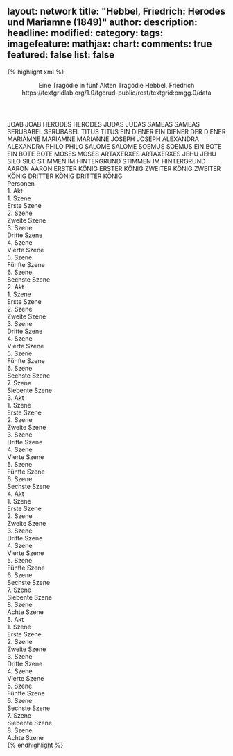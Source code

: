 layout: network
title: "Hebbel, Friedrich: Herodes und Mariamne (1849)"
author:
description:
headline:
modified:
category:
tags:
imagefeature:
mathjax:
chart:
comments: true
featured: false
list: false
---
{% highlight xml %}
<?xml-model href="https://raw.githubusercontent.com/DLiNa/project/master/rules/lina.rnc"?><?xml-model href="https://raw.githubusercontent.com/DLiNa/project/master/rules/lina.sch"?>
<play xmlns="http://lina.digital">
  <header>
    <title>Herodes und Mariamne</title>
  	<subtitle>Eine Tragödie in fünf Akten</subtitle>
  	<genretitle>Tragödie</genretitle>
    <author>Hebbel, Friedrich</author>
  	<date when="1850" type="print"/>
  	<date when="1849" type="premiere"/>
  	<source>https://textgridlab.org/1.0/tgcrud-public/rest/textgrid:pmgg.0/data</source>
  </header>
  <personae>
    <character>
      <name>JOAB</name>
      <alias xml:id="joab">
        <name>JOAB</name>
      </alias>
    </character>
    <character>
      <name>HERODES</name>
      <alias xml:id="herodes">
        <name>HERODES</name>
      </alias>
    </character>
    <character>
      <name>JUDAS</name>
      <alias xml:id="judas">
        <name>JUDAS</name>
      </alias>
    </character>
    <character>
      <name>SAMEAS</name>
      <alias xml:id="sameas">
        <name>SAMEAS</name>
      </alias>
    </character>
    <character>
      <name>SERUBABEL</name>
      <alias xml:id="serubabel">
        <name>SERUBABEL</name>
      </alias>
    </character>
    <character>
      <name>TITUS</name>
      <alias xml:id="titus">
        <name>TITUS</name>
      </alias>
    </character>
    <character>
      <name>EIN DIENER</name>
      <alias xml:id="ein_diener">
        <name>EIN DIENER</name>
      </alias>
    	<alias xml:id="der_diener">
    		<name>DER DIENER</name>
    	</alias>
    </character>
    <character>
      <name>MARIAMNE</name>
      <alias xml:id="mariamne">
        <name>MARIAMNE</name>
      </alias>
    	<alias xml:id="marianne">
    		<name>MARIANNE</name>
    	</alias>
    </character>
    <character>
      <name>JOSEPH</name>
      <alias xml:id="joseph">
        <name>JOSEPH</name>
      </alias>
    </character>
    <character>
      <name>ALEXANDRA</name>
      <alias xml:id="alexandra">
        <name>ALEXANDRA</name>
      </alias>
    </character>
    <character>
      <name>PHILO</name>
      <alias xml:id="philo">
        <name>PHILO</name>
      </alias>
    </character>
    <character>
      <name>SALOME</name>
      <alias xml:id="salome">
        <name>SALOME</name>
      </alias>
    </character>
    <character>
      <name>SOEMUS</name>
      <alias xml:id="soemus">
        <name>SOEMUS</name>
      </alias>
    </character>
    <character>
      <name>EIN BOTE</name>
      <alias xml:id="ein_bote">
        <name>EIN BOTE</name>
      </alias>
    	<alias xml:id="bote">
    		<name>BOTE</name>
    	</alias>
    </character>
    <character>
      <name>MOSES</name>
      <alias xml:id="moses">
        <name>MOSES</name>
      </alias>
    </character>
    <character>
      <name>ARTAXERXES</name>
      <alias xml:id="artaxerxes">
        <name>ARTAXERXES</name>
      </alias>
    </character>
    <character>
      <name>JEHU</name>
      <alias xml:id="jehu">
        <name>JEHU</name>
      </alias>
    </character>
    <character>
      <name>SILO</name>
      <alias xml:id="silo">
        <name>SILO</name>
      </alias>
    </character>
    <character>
      <name>STIMMEN IM HINTERGRUND</name>
      <alias xml:id="stimmen_im_hintergrund">
        <name>STIMMEN IM HINTERGRUND</name>
      </alias>
    </character>
    <character>
      <name>AARON</name>
      <alias xml:id="aaron">
        <name>AARON</name>
      </alias>
    </character>
    <character>
      <name>ERSTER KÖNIG</name>
      <alias xml:id="erster_könig">
        <name>ERSTER KÖNIG</name>
      </alias>
    </character>
    <character>
      <name>ZWEITER KÖNIG</name>
      <alias xml:id="zweiter_könig">
        <name>ZWEITER KÖNIG</name>
      </alias>
    </character>
    <character>
      <name>DRITTER KÖNIG</name>
      <alias xml:id="dritter_könig">
        <name>DRITTER KÖNIG</name>
      </alias>
    </character>
  </personae>
  <text>
    <div>
      <head>Personen</head>
    </div>
    <div>
      <head>1. Akt</head>
      <div>
        <head>1. Szene</head>
        <div>
          <head>Erste Szene</head>
          <sp who="#joab">
            <amount n="16" unit="speech_acts"/>
            <amount n="796" unit="words"/>
            <amount n="108" unit="lines"/>
            <amount n="4151" unit="chars"/>
          </sp>
          <sp who="#herodes">
            <amount n="32" unit="speech_acts"/>
            <amount n="702" unit="words"/>
            <amount n="104" unit="lines"/>
            <amount n="3622" unit="chars"/>
          </sp>
          <sp who="#judas">
            <amount n="5" unit="speech_acts"/>
            <amount n="120" unit="words"/>
            <amount n="19" unit="lines"/>
            <amount n="616" unit="chars"/>
          </sp>
          <sp who="#sameas">
            <amount n="4" unit="speech_acts"/>
            <amount n="158" unit="words"/>
            <amount n="23" unit="lines"/>
            <amount n="848" unit="chars"/>
          </sp>
          <sp who="#serubabel">
            <amount n="3" unit="speech_acts"/>
            <amount n="54" unit="words"/>
            <amount n="7" unit="lines"/>
            <amount n="286" unit="chars"/>
          </sp>
          <sp who="#titus">
            <amount n="6" unit="speech_acts"/>
            <amount n="158" unit="words"/>
            <amount n="23" unit="lines"/>
            <amount n="830" unit="chars"/>
          </sp>
        </div>
      </div>
      <div>
        <head>2. Szene</head>
        <div>
          <head>Zweite Szene</head>
          <sp who="#herodes">
            <amount n="1" unit="speech_acts"/>
            <amount n="103" unit="words"/>
            <amount n="13" unit="lines"/>
            <amount n="536" unit="chars"/>
          </sp>
        </div>
      </div>
      <div>
        <head>3. Szene</head>
        <div>
          <head>Dritte Szene</head>
          <sp who="#ein_diener">
            <amount n="1" unit="speech_acts"/>
            <amount n="3" unit="words"/>
            <amount n="1" unit="lines"/>
            <amount n="12" unit="chars"/>
          </sp>
          <sp who="#mariamne">
            <amount n="26" unit="speech_acts"/>
            <amount n="852" unit="words"/>
            <amount n="117" unit="lines"/>
            <amount n="4281" unit="chars"/>
          </sp>
          <sp who="#herodes">
            <amount n="25" unit="speech_acts"/>
            <amount n="903" unit="words"/>
            <amount n="126" unit="lines"/>
            <amount n="4678" unit="chars"/>
          </sp>
        </div>
      </div>
      <div>
        <head>4. Szene</head>
        <div>
          <head>Vierte Szene</head>
          <sp who="#herodes">
            <amount n="1" unit="speech_acts"/>
            <amount n="304" unit="words"/>
            <amount n="36" unit="lines"/>
            <amount n="1513" unit="chars"/>
          </sp>
        </div>
      </div>
      <div>
        <head>5. Szene</head>
        <div>
          <head>Fünfte Szene</head>
          <sp who="#ein_diener">
            <amount n="1" unit="speech_acts"/>
            <amount n="3" unit="words"/>
            <amount n="1" unit="lines"/>
            <amount n="14" unit="chars"/>
          </sp>
          <sp who="#herodes">
            <amount n="31" unit="speech_acts"/>
            <amount n="912" unit="words"/>
            <amount n="127" unit="lines"/>
            <amount n="4676" unit="chars"/>
          </sp>
          <sp who="#joseph">
            <amount n="31" unit="speech_acts"/>
            <amount n="279" unit="words"/>
            <amount n="53" unit="lines"/>
            <amount n="1416" unit="chars"/>
          </sp>
        </div>
      </div>
      <div>
        <head>6. Szene</head>
        <div>
          <head>Sechste Szene</head>
          <sp who="#herodes">
            <amount n="1" unit="speech_acts"/>
            <amount n="34" unit="words"/>
            <amount n="4" unit="lines"/>
            <amount n="175" unit="chars"/>
          </sp>
        </div>
      </div>
    </div>
    <div>
      <head>2. Akt</head>
      <div>
        <head>1. Szene</head>
        <div>
          <head>Erste Szene</head>
          <sp who="#alexandra">
            <amount n="26" unit="speech_acts"/>
            <amount n="1069" unit="words"/>
            <amount n="151" unit="lines"/>
            <amount n="5632" unit="chars"/>
          </sp>
          <sp who="#sameas">
            <amount n="26" unit="speech_acts"/>
            <amount n="701" unit="words"/>
            <amount n="100" unit="lines"/>
            <amount n="3500" unit="chars"/>
          </sp>
        </div>
      </div>
      <div>
        <head>2. Szene</head>
        <div>
          <head>Zweite Szene</head>
          <sp who="#alexandra">
            <amount n="1" unit="speech_acts"/>
            <amount n="349" unit="words"/>
            <amount n="42" unit="lines"/>
            <amount n="1751" unit="chars"/>
          </sp>
        </div>
      </div>
      <div>
        <head>3. Szene</head>
        <div>
          <head>Dritte Szene</head>
          <sp who="#alexandra">
            <amount n="19" unit="speech_acts"/>
            <amount n="574" unit="words"/>
            <amount n="79" unit="lines"/>
            <amount n="2941" unit="chars"/>
          </sp>
          <sp who="#mariamne">
            <amount n="19" unit="speech_acts"/>
            <amount n="769" unit="words"/>
            <amount n="107" unit="lines"/>
            <amount n="3954" unit="chars"/>
          </sp>
        </div>
      </div>
      <div>
        <head>4. Szene</head>
        <div>
          <head>Vierte Szene</head>
          <sp who="#ein_diener">
            <amount n="1" unit="speech_acts"/>
            <amount n="3" unit="words"/>
            <amount n="1" unit="lines"/>
            <amount n="14" unit="chars"/>
          </sp>
          <sp who="#alexandra">
            <amount n="10" unit="speech_acts"/>
            <amount n="351" unit="words"/>
            <amount n="50" unit="lines"/>
            <amount n="1801" unit="chars"/>
          </sp>
          <sp who="#mariamne">
            <amount n="4" unit="speech_acts"/>
            <amount n="88" unit="words"/>
            <amount n="13" unit="lines"/>
            <amount n="448" unit="chars"/>
          </sp>
          <sp who="#joseph">
            <amount n="10" unit="speech_acts"/>
            <amount n="282" unit="words"/>
            <amount n="41" unit="lines"/>
            <amount n="1440" unit="chars"/>
          </sp>
        </div>
      </div>
      <div>
        <head>5. Szene</head>
        <div>
          <head>Fünfte Szene</head>
          <sp who="#ein_diener">
            <amount n="1" unit="speech_acts"/>
            <amount n="7" unit="words"/>
            <amount n="1" unit="lines"/>
            <amount n="36" unit="chars"/>
          </sp>
          <sp who="#joseph">
            <amount n="32" unit="speech_acts"/>
            <amount n="440" unit="words"/>
            <amount n="70" unit="lines"/>
            <amount n="2163" unit="chars"/>
          </sp>
          <sp who="#alexandra">
            <amount n="16" unit="speech_acts"/>
            <amount n="127" unit="words"/>
            <amount n="24" unit="lines"/>
            <amount n="674" unit="chars"/>
          </sp>
          <sp who="#der_diener">
            <amount n="1" unit="speech_acts"/>
            <amount n="4" unit="words"/>
            <amount n="1" unit="lines"/>
            <amount n="16" unit="chars"/>
          </sp>
          <sp who="#titus">
            <amount n="8" unit="speech_acts"/>
            <amount n="126" unit="words"/>
            <amount n="20" unit="lines"/>
            <amount n="673" unit="chars"/>
          </sp>
          <sp who="#mariamne">
            <amount n="20" unit="speech_acts"/>
            <amount n="647" unit="words"/>
            <amount n="89" unit="lines"/>
            <amount n="3373" unit="chars"/>
          </sp>
          <sp who="#philo">
            <amount n="4" unit="speech_acts"/>
            <amount n="7" unit="words"/>
            <amount n="2" unit="lines"/>
            <amount n="26" unit="chars"/>
          </sp>
        </div>
      </div>
      <div>
        <head>6. Szene</head>
        <div>
          <head>Sechste Szene</head>
          <sp who="#salome">
            <amount n="6" unit="speech_acts"/>
            <amount n="201" unit="words"/>
            <amount n="28" unit="lines"/>
            <amount n="1003" unit="chars"/>
          </sp>
          <sp who="#joseph">
            <amount n="2" unit="speech_acts"/>
            <amount n="7" unit="words"/>
            <amount n="2" unit="lines"/>
            <amount n="27" unit="chars"/>
          </sp>
          <sp who="#mariamne">
            <amount n="5" unit="speech_acts"/>
            <amount n="256" unit="words"/>
            <amount n="32" unit="lines"/>
            <amount n="1268" unit="chars"/>
          </sp>
        </div>
      </div>
      <div>
        <head>7. Szene</head>
        <div>
          <head>Siebente Szene</head>
          <sp who="#alexandra">
            <amount n="2" unit="speech_acts"/>
            <amount n="7" unit="words"/>
            <amount n="2" unit="lines"/>
            <amount n="28" unit="chars"/>
          </sp>
          <sp who="#joseph">
            <amount n="1" unit="speech_acts"/>
            <amount n="3" unit="words"/>
            <amount n="1" unit="lines"/>
            <amount n="13" unit="chars"/>
          </sp>
        </div>
      </div>
    </div>
    <div>
      <head>3. Akt</head>
      <div>
        <head>1. Szene</head>
        <div>
          <head>Erste Szene</head>
          <sp who="#herodes">
            <amount n="12" unit="speech_acts"/>
            <amount n="884" unit="words"/>
            <amount n="120" unit="lines"/>
            <amount n="4512" unit="chars"/>
          </sp>
          <sp who="#soemus">
            <amount n="4" unit="speech_acts"/>
            <amount n="131" unit="words"/>
            <amount n="20" unit="lines"/>
            <amount n="690" unit="chars"/>
          </sp>
          <sp who="#joseph">
            <amount n="1" unit="speech_acts"/>
          </sp>
          <sp who="#salome">
            <amount n="6" unit="speech_acts"/>
            <amount n="196" unit="words"/>
            <amount n="28" unit="lines"/>
            <amount n="957" unit="chars"/>
          </sp>
        </div>
      </div>
      <div>
        <head>2. Szene</head>
        <div>
          <head>Zweite Szene</head>
          <sp who="#herodes">
            <amount n="13" unit="speech_acts"/>
            <amount n="247" unit="words"/>
            <amount n="42" unit="lines"/>
            <amount n="1295" unit="chars"/>
          </sp>
          <sp who="#salome">
            <amount n="1" unit="speech_acts"/>
            <amount n="1" unit="words"/>
            <amount n="1" unit="lines"/>
            <amount n="3" unit="chars"/>
          </sp>
          <sp who="#alexandra">
            <amount n="4" unit="speech_acts"/>
            <amount n="28" unit="words"/>
            <amount n="5" unit="lines"/>
            <amount n="149" unit="chars"/>
          </sp>
          <sp who="#mariamne">
            <amount n="11" unit="speech_acts"/>
            <amount n="267" unit="words"/>
            <amount n="37" unit="lines"/>
            <amount n="1318" unit="chars"/>
          </sp>
        </div>
      </div>
      <div>
        <head>3. Szene</head>
        <div>
          <head>Dritte Szene</head>
          <sp who="#herodes">
            <amount n="4" unit="speech_acts"/>
            <amount n="343" unit="words"/>
            <amount n="44" unit="lines"/>
            <amount n="1785" unit="chars"/>
          </sp>
          <sp who="#soemus">
            <amount n="2" unit="speech_acts"/>
            <amount n="7" unit="words"/>
            <amount n="2" unit="lines"/>
            <amount n="37" unit="chars"/>
          </sp>
          <sp who="#mariamne">
            <amount n="2" unit="speech_acts"/>
            <amount n="196" unit="words"/>
            <amount n="26" unit="lines"/>
            <amount n="1089" unit="chars"/>
          </sp>
        </div>
      </div>
      <div>
        <head>4. Szene</head>
        <div>
          <head>Vierte Szene</head>
          <sp who="#salome">
            <amount n="3" unit="speech_acts"/>
            <amount n="207" unit="words"/>
            <amount n="26" unit="lines"/>
            <amount n="1009" unit="chars"/>
          </sp>
          <sp who="#herodes">
            <amount n="4" unit="speech_acts"/>
            <amount n="119" unit="words"/>
            <amount n="17" unit="lines"/>
            <amount n="606" unit="chars"/>
          </sp>
          <sp who="#mariamne">
            <amount n="2" unit="speech_acts"/>
            <amount n="5" unit="words"/>
            <amount n="2" unit="lines"/>
            <amount n="23" unit="chars"/>
          </sp>
        </div>
      </div>
      <div>
        <head>5. Szene</head>
        <div>
          <head>Fünfte Szene</head>
          <sp who="#soemus">
            <amount n="2" unit="speech_acts"/>
            <amount n="41" unit="words"/>
            <amount n="7" unit="lines"/>
            <amount n="236" unit="chars"/>
          </sp>
          <sp who="#salome">
            <amount n="6" unit="speech_acts"/>
            <amount n="148" unit="words"/>
            <amount n="24" unit="lines"/>
            <amount n="772" unit="chars"/>
          </sp>
          <sp who="#mariamne">
            <amount n="2" unit="speech_acts"/>
            <amount n="25" unit="words"/>
            <amount n="3" unit="lines"/>
            <amount n="127" unit="chars"/>
          </sp>
          <sp who="#herodes">
            <amount n="6" unit="speech_acts"/>
            <amount n="102" unit="words"/>
            <amount n="14" unit="lines"/>
            <amount n="511" unit="chars"/>
          </sp>
        </div>
      </div>
      <div>
        <head>6. Szene</head>
        <div>
          <head>Sechste Szene</head>
          <sp who="#ein_bote">
            <amount n="1" unit="speech_acts"/>
            <amount n="3" unit="words"/>
            <amount n="1" unit="lines"/>
            <amount n="22" unit="chars"/>
          </sp>
          <sp who="#herodes">
            <amount n="18" unit="speech_acts"/>
            <amount n="1007" unit="words"/>
            <amount n="133" unit="lines"/>
            <amount n="5151" unit="chars"/>
          </sp>
          <sp who="#bote">
            <amount n="4" unit="speech_acts"/>
            <amount n="63" unit="words"/>
            <amount n="10" unit="lines"/>
            <amount n="353" unit="chars"/>
          </sp>
          <sp who="#mariamne">
            <amount n="14" unit="speech_acts"/>
            <amount n="425" unit="words"/>
            <amount n="60" unit="lines"/>
            <amount n="2183" unit="chars"/>
          </sp>
        </div>
      </div>
    </div>
    <div>
      <head>4. Akt</head>
      <div>
        <head>1. Szene</head>
        <div>
          <head>Erste Szene</head>
          <sp who="#alexandra">
            <amount n="3" unit="speech_acts"/>
            <amount n="123" unit="words"/>
            <amount n="15" unit="lines"/>
            <amount n="586" unit="chars"/>
          </sp>
          <sp who="#mariamne">
            <amount n="3" unit="speech_acts"/>
            <amount n="56" unit="words"/>
            <amount n="8" unit="lines"/>
            <amount n="306" unit="chars"/>
          </sp>
        </div>
      </div>
      <div>
        <head>2. Szene</head>
        <div>
          <head>Zweite Szene</head>
          <sp who="#sameas">
            <amount n="16" unit="speech_acts"/>
            <amount n="455" unit="words"/>
            <amount n="63" unit="lines"/>
            <amount n="2265" unit="chars"/>
          </sp>
          <sp who="#mariamne">
            <amount n="10" unit="speech_acts"/>
            <amount n="129" unit="words"/>
            <amount n="23" unit="lines"/>
            <amount n="661" unit="chars"/>
          </sp>
          <sp who="#alexandra">
            <amount n="8" unit="speech_acts"/>
            <amount n="103" unit="words"/>
            <amount n="18" unit="lines"/>
            <amount n="524" unit="chars"/>
          </sp>
        </div>
      </div>
      <div>
        <head>3. Szene</head>
        <div>
          <head>Dritte Szene</head>
          <sp who="#soemus">
            <amount n="26" unit="speech_acts"/>
            <amount n="747" unit="words"/>
            <amount n="109" unit="lines"/>
            <amount n="3983" unit="chars"/>
          </sp>
          <sp who="#mariamne">
            <amount n="27" unit="speech_acts"/>
            <amount n="539" unit="words"/>
            <amount n="82" unit="lines"/>
            <amount n="2734" unit="chars"/>
          </sp>
          <sp who="#alexandra">
            <amount n="15" unit="speech_acts"/>
            <amount n="213" unit="words"/>
            <amount n="35" unit="lines"/>
            <amount n="1092" unit="chars"/>
          </sp>
        </div>
      </div>
      <div>
        <head>4. Szene</head>
        <div>
          <head>Vierte Szene</head>
          <sp who="#moses">
            <amount n="8" unit="speech_acts"/>
            <amount n="131" unit="words"/>
            <amount n="20" unit="lines"/>
            <amount n="679" unit="chars"/>
          </sp>
          <sp who="#artaxerxes">
            <amount n="9" unit="speech_acts"/>
            <amount n="455" unit="words"/>
            <amount n="61" unit="lines"/>
            <amount n="2312" unit="chars"/>
          </sp>
          <sp who="#jehu">
            <amount n="3" unit="speech_acts"/>
            <amount n="44" unit="words"/>
            <amount n="6" unit="lines"/>
            <amount n="192" unit="chars"/>
          </sp>
          <sp who="#silo">
            <amount n="9" unit="speech_acts"/>
            <amount n="87" unit="words"/>
            <amount n="16" unit="lines"/>
            <amount n="454" unit="chars"/>
          </sp>
          <sp who="#judas">
            <amount n="9" unit="speech_acts"/>
            <amount n="310" unit="words"/>
            <amount n="42" unit="lines"/>
            <amount n="1586" unit="chars"/>
          </sp>
        </div>
      </div>
      <div>
        <head>5. Szene</head>
        <div>
          <head>Fünfte Szene</head>
          <sp who="#alexandra">
            <amount n="3" unit="speech_acts"/>
            <amount n="41" unit="words"/>
            <amount n="5" unit="lines"/>
            <amount n="201" unit="chars"/>
          </sp>
          <sp who="#mariamne">
            <amount n="3" unit="speech_acts"/>
            <amount n="81" unit="words"/>
            <amount n="12" unit="lines"/>
            <amount n="436" unit="chars"/>
          </sp>
        </div>
      </div>
      <div>
        <head>6. Szene</head>
        <div>
          <head>Sechste Szene</head>
          <sp who="#salome">
            <amount n="13" unit="speech_acts"/>
            <amount n="281" unit="words"/>
            <amount n="40" unit="lines"/>
            <amount n="1415" unit="chars"/>
          </sp>
          <sp who="#mariamne">
            <amount n="13" unit="speech_acts"/>
            <amount n="117" unit="words"/>
            <amount n="21" unit="lines"/>
            <amount n="594" unit="chars"/>
          </sp>
          <sp who="#soemus">
            <amount n="1" unit="speech_acts"/>
            <amount n="2" unit="words"/>
            <amount n="1" unit="lines"/>
            <amount n="8" unit="chars"/>
          </sp>
        </div>
      </div>
      <div>
        <head>7. Szene</head>
        <div>
          <head>Siebente Szene</head>
          <sp who="#alexandra">
            <amount n="8" unit="speech_acts"/>
            <amount n="60" unit="words"/>
            <amount n="10" unit="lines"/>
            <amount n="293" unit="chars"/>
          </sp>
          <sp who="#titus">
            <amount n="6" unit="speech_acts"/>
            <amount n="219" unit="words"/>
            <amount n="28" unit="lines"/>
            <amount n="1116" unit="chars"/>
          </sp>
          <sp who="#salome">
            <amount n="2" unit="speech_acts"/>
            <amount n="49" unit="words"/>
            <amount n="6" unit="lines"/>
            <amount n="222" unit="chars"/>
          </sp>
          <sp who="#mariamne">
            <amount n="4" unit="speech_acts"/>
            <amount n="276" unit="words"/>
            <amount n="38" unit="lines"/>
            <amount n="1451" unit="chars"/>
          </sp>
          <sp who="#stimmen_im_hintergrund">
            <amount n="1" unit="speech_acts"/>
            <amount n="3" unit="words"/>
            <amount n="1" unit="lines"/>
            <amount n="10" unit="chars"/>
          </sp>
        </div>
      </div>
      <div>
        <head>8. Szene</head>
        <div>
          <head>Achte Szene</head>
          <sp who="#mariamne">
            <amount n="5" unit="speech_acts"/>
            <amount n="105" unit="words"/>
            <amount n="15" unit="lines"/>
            <amount n="523" unit="chars"/>
          </sp>
          <sp who="#salome">
            <amount n="2" unit="speech_acts"/>
            <amount n="40" unit="words"/>
            <amount n="6" unit="lines"/>
            <amount n="198" unit="chars"/>
          </sp>
          <sp who="#herodes">
            <amount n="10" unit="speech_acts"/>
            <amount n="490" unit="words"/>
            <amount n="67" unit="lines"/>
            <amount n="2495" unit="chars"/>
          </sp>
          <sp who="#titus">
            <amount n="3" unit="speech_acts"/>
            <amount n="69" unit="words"/>
            <amount n="11" unit="lines"/>
            <amount n="357" unit="chars"/>
          </sp>
          <sp who="#soemus">
            <amount n="2" unit="speech_acts"/>
            <amount n="20" unit="words"/>
            <amount n="3" unit="lines"/>
            <amount n="95" unit="chars"/>
          </sp>
        </div>
      </div>
    </div>
    <div>
      <head>5. Akt</head>
      <div>
        <head>1. Szene</head>
        <div>
          <head>Erste Szene</head>
          <sp who="#herodes">
            <amount n="4" unit="speech_acts"/>
            <amount n="136" unit="words"/>
            <amount n="19" unit="lines"/>
            <amount n="738" unit="chars"/>
          </sp>
          <sp who="#salome">
            <amount n="4" unit="speech_acts"/>
            <amount n="395" unit="words"/>
            <amount n="52" unit="lines"/>
            <amount n="2021" unit="chars"/>
          </sp>
        </div>
      </div>
      <div>
        <head>2. Szene</head>
        <div>
          <head>Zweite Szene</head>
          <sp who="#herodes">
            <amount n="1" unit="speech_acts"/>
            <amount n="40" unit="words"/>
            <amount n="6" unit="lines"/>
            <amount n="202" unit="chars"/>
          </sp>
        </div>
      </div>
      <div>
        <head>3. Szene</head>
        <div>
          <head>Dritte Szene</head>
          <sp who="#herodes">
            <amount n="9" unit="speech_acts"/>
            <amount n="332" unit="words"/>
            <amount n="45" unit="lines"/>
            <amount n="1612" unit="chars"/>
          </sp>
          <sp who="#titus">
            <amount n="9" unit="speech_acts"/>
            <amount n="160" unit="words"/>
            <amount n="25" unit="lines"/>
            <amount n="801" unit="chars"/>
          </sp>
        </div>
      </div>
      <div>
        <head>4. Szene</head>
        <div>
          <head>Vierte Szene</head>
          <sp who="#herodes">
            <amount n="6" unit="speech_acts"/>
            <amount n="122" unit="words"/>
            <amount n="18" unit="lines"/>
            <amount n="606" unit="chars"/>
          </sp>
          <sp who="#joab">
            <amount n="4" unit="speech_acts"/>
            <amount n="246" unit="words"/>
            <amount n="35" unit="lines"/>
            <amount n="1324" unit="chars"/>
          </sp>
          <sp who="#titus">
            <amount n="1" unit="speech_acts"/>
            <amount n="34" unit="words"/>
            <amount n="4" unit="lines"/>
            <amount n="166" unit="chars"/>
          </sp>
        </div>
      </div>
      <div>
        <head>5. Szene</head>
        <div>
          <head>Fünfte Szene</head>
          <sp who="#alexandra">
            <amount n="8" unit="speech_acts"/>
            <amount n="45" unit="words"/>
            <amount n="9" unit="lines"/>
            <amount n="228" unit="chars"/>
          </sp>
          <sp who="#herodes">
            <amount n="13" unit="speech_acts"/>
            <amount n="604" unit="words"/>
            <amount n="80" unit="lines"/>
            <amount n="3124" unit="chars"/>
          </sp>
          <sp who="#aaron">
            <amount n="6" unit="speech_acts"/>
            <amount n="132" unit="words"/>
            <amount n="21" unit="lines"/>
            <amount n="692" unit="chars"/>
          </sp>
          <sp who="#mariamne">
            <amount n="14" unit="speech_acts"/>
            <amount n="481" unit="words"/>
            <amount n="66" unit="lines"/>
            <amount n="2535" unit="chars"/>
          </sp>
          <sp who="#titus">
            <amount n="3" unit="speech_acts"/>
            <amount n="17" unit="words"/>
            <amount n="5" unit="lines"/>
            <amount n="94" unit="chars"/>
          </sp>
          <sp who="#salome">
            <amount n="1" unit="speech_acts"/>
            <amount n="19" unit="words"/>
            <amount n="3" unit="lines"/>
            <amount n="89" unit="chars"/>
          </sp>
          <sp who="#marianne">
            <amount n="1" unit="speech_acts"/>
          </sp>
          <sp who="#joab">
            <amount n="2" unit="speech_acts"/>
            <amount n="6" unit="words"/>
            <amount n="1" unit="lines"/>
            <amount n="35" unit="chars"/>
          </sp>
        </div>
      </div>
      <div>
        <head>6. Szene</head>
        <div>
          <head>Sechste Szene</head>
          <sp who="#mariamne">
            <amount n="18" unit="speech_acts"/>
            <amount n="942" unit="words"/>
            <amount n="123" unit="lines"/>
            <amount n="4838" unit="chars"/>
          </sp>
          <sp who="#titus">
            <amount n="16" unit="speech_acts"/>
            <amount n="331" unit="words"/>
            <amount n="48" unit="lines"/>
            <amount n="1674" unit="chars"/>
          </sp>
          <sp who="#joab">
            <amount n="2" unit="speech_acts"/>
          </sp>
        </div>
      </div>
      <div>
        <head>7. Szene</head>
        <div>
          <head>Siebente Szene</head>
          <sp who="#salome">
            <amount n="1" unit="speech_acts"/>
            <amount n="74" unit="words"/>
            <amount n="9" unit="lines"/>
            <amount n="390" unit="chars"/>
          </sp>
        </div>
      </div>
      <div>
        <head>8. Szene</head>
        <div>
          <head>Achte Szene</head>
          <sp who="#ein_diener">
            <amount n="1" unit="speech_acts"/>
            <amount n="33" unit="words"/>
            <amount n="5" unit="lines"/>
            <amount n="192" unit="chars"/>
          </sp>
          <sp who="#salome">
            <amount n="5" unit="speech_acts"/>
            <amount n="97" unit="words"/>
            <amount n="15" unit="lines"/>
            <amount n="495" unit="chars"/>
          </sp>
          <sp who="#der_diener">
            <amount n="1" unit="speech_acts"/>
          </sp>
          <sp who="#erster_könig">
            <amount n="9" unit="speech_acts"/>
            <amount n="70" unit="words"/>
            <amount n="15" unit="lines"/>
            <amount n="386" unit="chars"/>
          </sp>
          <sp who="#zweiter_könig">
            <amount n="6" unit="speech_acts"/>
            <amount n="54" unit="words"/>
            <amount n="11" unit="lines"/>
            <amount n="302" unit="chars"/>
          </sp>
          <sp who="#dritter_könig">
            <amount n="5" unit="speech_acts"/>
            <amount n="69" unit="words"/>
            <amount n="10" unit="lines"/>
            <amount n="363" unit="chars"/>
          </sp>
          <sp who="#herodes">
            <amount n="32" unit="speech_acts"/>
            <amount n="647" unit="words"/>
            <amount n="103" unit="lines"/>
            <amount n="3255" unit="chars"/>
          </sp>
          <sp who="#alexandra">
            <amount n="6" unit="speech_acts"/>
            <amount n="88" unit="words"/>
            <amount n="15" unit="lines"/>
            <amount n="456" unit="chars"/>
          </sp>
          <sp who="#joab">
            <amount n="3" unit="speech_acts"/>
            <amount n="13" unit="words"/>
            <amount n="4" unit="lines"/>
            <amount n="77" unit="chars"/>
          </sp>
          <sp who="#titus">
            <amount n="12" unit="speech_acts"/>
            <amount n="423" unit="words"/>
            <amount n="56" unit="lines"/>
            <amount n="2210" unit="chars"/>
          </sp>
        </div>
      </div>
    </div>
  </text>
</play>
{% endhighlight %}